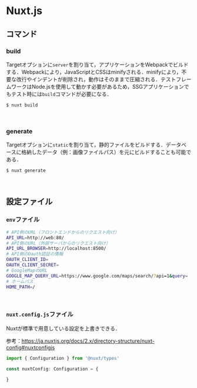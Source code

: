 # Nuxt.js

## コマンド

### build

Targetオプションに```server```を割り当て，アプリケーションをWebpackでビルドする．Webpackにより，JavaScriptとCSSはminifyされる．minifyにより，不要な改行やインデントが削除され，動作はそのままで圧縮される．テストフレームワークはNode.jsを使用して動かす必要があるため，SSGアプリケーションでもテスト時には```build```コマンドが必要になる．

```shell
$ nuxt build
```

<br>

### generate

Targetオプションに```static```を割り当て，静的ファイルをビルドする．データベースに格納したデータ（例：画像ファイルパス）を元にビルドすることも可能である．

```shell
$ nuxt generate
```

<br>

## 設定ファイル

### ```env```ファイル

```sh
# API側のURL（フロントエンドからのリクエスト向け）
API_URL=http://web:80/
# API側のURL（外部サーバからのリクエスト向け）
API_URL_BROWSER=http://localhost:8500/
# API側のOauth認証の情報
OAUTH_CLIENT_ID=
OAUTH_CLIENT_SECRET=
# GoogleMapのURL
GOOGLE_MAP_QUERY_URL=https://www.google.com/maps/search/?api=1&query=
# ホームパス
HOME_PATH=/
```

<br>

### ```nuxt.config.js```ファイル

Nuxtが標準で用意している設定を上書きできる．

参考：https://ja.nuxtjs.org/docs/2.x/directory-structure/nuxt-config#nuxtconfigjs

```javascript
import { Configuration } from '@nuxt/types'

const nuxtConfig: Configuration = {

}
```



